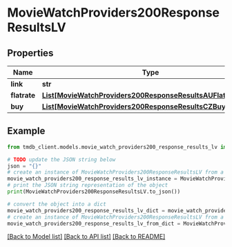 # MovieWatchProviders200ResponseResultsLV


## Properties

Name | Type | Description | Notes
------------ | ------------- | ------------- | -------------
**link** | **str** |  | [optional] 
**flatrate** | [**List[MovieWatchProviders200ResponseResultsAUFlatrateInner]**](MovieWatchProviders200ResponseResultsAUFlatrateInner.md) |  | [optional] 
**buy** | [**List[MovieWatchProviders200ResponseResultsCZBuyInner]**](MovieWatchProviders200ResponseResultsCZBuyInner.md) |  | [optional] 

## Example

```python
from tmdb_client.models.movie_watch_providers200_response_results_lv import MovieWatchProviders200ResponseResultsLV

# TODO update the JSON string below
json = "{}"
# create an instance of MovieWatchProviders200ResponseResultsLV from a JSON string
movie_watch_providers200_response_results_lv_instance = MovieWatchProviders200ResponseResultsLV.from_json(json)
# print the JSON string representation of the object
print(MovieWatchProviders200ResponseResultsLV.to_json())

# convert the object into a dict
movie_watch_providers200_response_results_lv_dict = movie_watch_providers200_response_results_lv_instance.to_dict()
# create an instance of MovieWatchProviders200ResponseResultsLV from a dict
movie_watch_providers200_response_results_lv_from_dict = MovieWatchProviders200ResponseResultsLV.from_dict(movie_watch_providers200_response_results_lv_dict)
```
[[Back to Model list]](../README.md#documentation-for-models) [[Back to API list]](../README.md#documentation-for-api-endpoints) [[Back to README]](../README.md)


